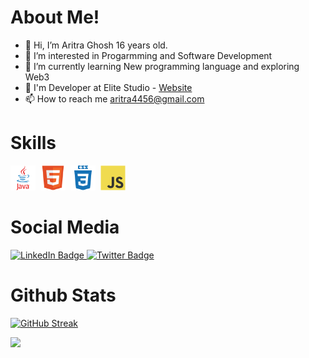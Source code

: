 # About Me!
- 👋 Hi, I’m Aritra Ghosh 16 years old.
- 👀 I’m interested in Progarmming and Software Development
- 🌱 I’m currently learning New programming language and exploring Web3
- 🤝 I'm Developer at Elite Studio - <a href="https://elitestudioo.weebly.com/" target="_blank">Website</a>
- 📫 How to reach me aritra4456@gmail.com
# Skills
<div>
  <img src="https://github.com/devicons/devicon/blob/master/icons/java/java-original-wordmark.svg" title="Java" alt="Java" width="40" height="40"/>&nbsp;
  <img src="https://github.com/devicons/devicon/blob/master/icons/html5/html5-original.svg" title="HTML5" alt="HTML" width="40" height="40"/>&nbsp;
  <img src="https://github.com/devicons/devicon/blob/master/icons/css3/css3-plain-wordmark.svg"  title="CSS3" alt="CSS" width="40" height="40"/>&nbsp;
  <img src="https://github.com/devicons/devicon/blob/master/icons/javascript/javascript-original.svg" title="JavaScript" alt="JavaScript" width="40" height="40"/>&nbsp;
  
  # Social Media
<a href="https://www.linkedin.com/in/aritra-ghosh-68851a261/">
    <img src="https://img.shields.io/badge/LinkedIn-blue?style=for-the-badge&logo=linkedin&logoColor=white" alt="LinkedIn Badge"/>
  </a>
  
  <a href="https://twitter.com/Cyco_Programmer">
    <img src="https://img.shields.io/badge/Twitter-blue?style=for-the-badge&logo=twitter&logoColor=white" alt="Twitter Badge"/>
  </a>
  
  # Github Stats
  [![GitHub Streak](http://github-readme-streak-stats.herokuapp.com?user=cyco-programmer)](https://git.io/streak-stats)
  
 ![](https://komarev.com/ghpvc/?username=your-github-cyco-programmer)
